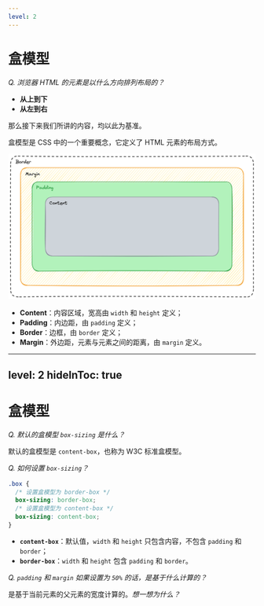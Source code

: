 ```yaml
---
level: 2
---
```


# 盒模型

_Q. 浏览器 HTML 的元素是以什么方向排列布局的？_

<v-click>

- **从上到下**
- **从左到右**

那么接下来我们所讲的内容，均以此为基准。

</v-click>

<v-click>

盒模型是 CSS 中的一个重要概念，它定义了 HTML 元素的布局方式。

<div class="flex gap-x-4">

<div class="inline-block bg-white p-4 rounded">

<img src="/assets/images/box.png" class="h-40" />

</div>

<div class="flex justify-center items-center">

- **Content**：内容区域，宽高由 `width` 和 `height` 定义；
- **Padding**：内边距，由 `padding` 定义；
- **Border**：边框，由 `border` 定义；
- **Margin**：外边距，元素与元素之间的距离，由 `margin` 定义。

</div>

</div>

</v-click>

---
level: 2
hideInToc: true
---

# 盒模型

_Q. 默认的盒模型 `box-sizing` 是什么？_

<v-click>

默认的盒模型是 `content-box`，也称为 W3C 标准盒模型。

</v-click>

<v-click>

_Q. 如何设置 `box-sizing`？_

</v-click>

<v-click>

```css
.box {
  /* 设置盒模型为 border-box */
  box-sizing: border-box;
  /* 设置盒模型为 content-box */
  box-sizing: content-box;
}
```

- **`content-box`**：默认值，`width` 和 `height` 只包含内容，不包含 `padding` 和 `border`；
- **`border-box`**：`width` 和 `height` 包含 `padding` 和 `border`。

</v-click>

<v-click>

_Q. `padding` 和 `margin` 如果设置为 `50%` 的话，是基于什么计算的？_

</v-click>

<v-click>

是基于当前元素的父元素的宽度计算的。_想一想为什么？_

</v-click>